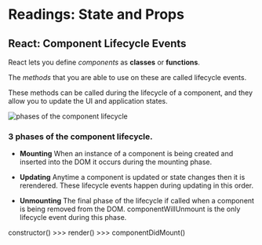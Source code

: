 # Readings: State and Props
## React: Component Lifecycle Events


React lets you define *components* as **classes** or **functions**.

The *methods* that you are able to use on these are called lifecycle events.

 These methods can be called during the lifecycle of a component, and they allow you to update the UI and application states.



![phases of the component lifecycle](https://blog.logrocket.com/wp-content/uploads/2019/01/react-lifecycle-diagram.png)
 ### **3** phases of the component **lifecycle**.


* **Mounting**
When an instance of a component is being created and inserted into the DOM it occurs during the mounting phase. 

* **Updating**
Anytime a component is updated or state changes then it is rerendered. These lifecycle events happen during updating in this order.


* **Unmounting**
The final phase of the lifecycle if called when a component is being removed from the DOM. componentWillUnmount is the only lifecycle event during this phase.

constructor() >>> render()  >>>  componentDidMount()